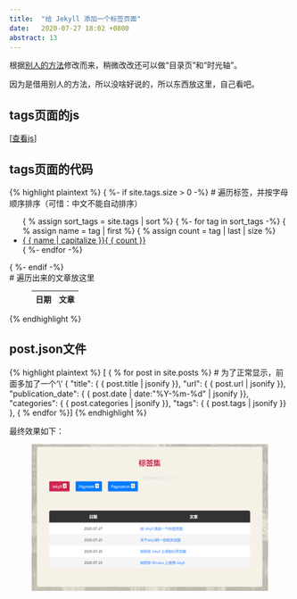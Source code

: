 ```yaml
---
title:  "给 Jekyll 添加一个标签页面"  
date:   2020-07-27 18:02 +0800
abstract: 13
---
```


根据[别人的方法](https://blog.fooleap.org/jekyll-tags-page.html)修改而来，稍微改改还可以做“目录页”和“时光轴”。

因为是借用别人的方法，所以没啥好说的，所以东西放这里，自己看吧。

## tags页面的js

\[[查看js](/assets/js/wzm_tags.js)]

## tags页面的代码

{% highlight plaintext %}
{ %- if site.tags.size > 0 -%}      # 遍历标签，并按字母顺序排序（可惜：中文不能自动排序）
<ul class="list-unstyled mb-0 row">
    { % assign sort_tags = site.tags | sort %}
    { %- for tag in sort_tags -%}
    { % assign name = tag | first %}
    { % assign count = tag | last | size %}
    <li class="col-auto page-tags-group-item">
        <a class="page-tags-group-item-btn" href="javascript:void(0)" data-tag-name="{ { name }}">
            { { name | capitalize }}<span>{ { count }}</span>
        </a>
    </li>
    { %- endfor -%}
</ul>
{ %- endif -%}

<div class="page-tags-content">     # 遍历出来的文章放这里
    <div id="error" class="page-tags-error"></div>
    <figure class="post-content-table">
        <table class="table">
            <thead><tr><th>日期</th><th>文章</th></tr></thead>
            <tbody id="page-tags-table-tbody"></tbody>
        </table>
    </figure>
</div>
{% endhighlight %} 

## post.json文件

{% highlight plaintext %}
\[ { % for post in site.posts %}    # 为了正常显示，前面多加了一个‘\’
    {
        "title":    { { post.title | jsonify }},
        "url":      { { post.url | jsonify }},
        "publication_date":     { { post.date | date:"%Y-%m-%d" | jsonify }},
        "categories":   { { post.categories | jsonify }},
        "tags":     { { post.tags | jsonify }}
    },
{ % endfor %}]
{% endhighlight %} 

最终效果如下：

<figure class="post-content-img row justify-content-center">
    <div class="col-12 col-lg-12">
        <img class="w-100" src="/assets/post/2020-07-27-add-a-tag-page-to-jekyll/page_tags_0727.PNG" alt="标签页当前效果（2020年7月27日）">
    </div>
</figure>